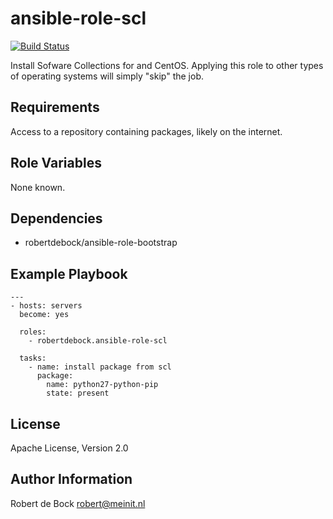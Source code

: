 ansible-role-scl
=========

[![Build Status](https://travis-ci.org/robertdebock/ansible-role-scl.svg?branch=master)](https://travis-ci.org/robertdebock/ansible-role-scl)

Install Sofware Collections for and CentOS.
Applying this role to other types of operating systems will simply "skip" the job.

Requirements
------------

Access to a repository containing packages, likely on the internet.

Role Variables
--------------

None known.

Dependencies
------------

- robertdebock/ansible-role-bootstrap

Example Playbook
----------------

```
---
- hosts: servers
  become: yes

  roles:
    - robertdebock.ansible-role-scl

  tasks:
    - name: install package from scl
      package:
        name: python27-python-pip
        state: present    
```

License
-------

Apache License, Version 2.0

Author Information
------------------

Robert de Bock <robert@meinit.nl>
